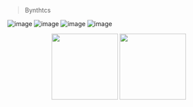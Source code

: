 > Bynthtcs

![image](https://img.shields.io/badge/Plotly-239120?style=for-the-badge&logo=plotly&logoColor=white)
![image](https://img.shields.io/badge/Python-FFD43B?style=for-the-badge&logo=python&logoColor=blue)
![image](https://img.shields.io/badge/MySQL-005C84?style=for-the-badge&logo=mysql&logoColor=white)
![image](https://img.shields.io/badge/PyCharm-000000.svg?&style=for-the-badge&logo=PyCharm&logoColor=white)


<p align='center'>

  
   <a href="https://github-readme-stats.vercel.app/api?username=kovsa&show_icons=true&count_private=true">
       <img height=150 src="https://github-readme-stats.vercel.app/api?username=kovsa&show_icons=true&count_private=true"/></a>
   <a href="https://github.com/kovsa/github-readme-stats">
       <img height=150 src="https://github-readme-stats.vercel.app/api/top-langs/?username=kovsa&layout=compact"/></a>
</p>
